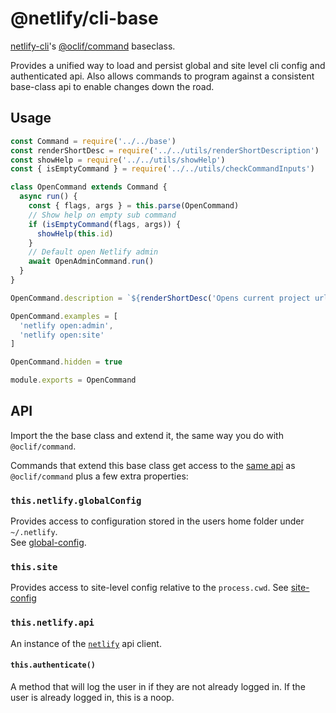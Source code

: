 # @netlify/cli-base

[netlify-cli](https://github.com/netlify/cli)'s [@oclif/command](@oclif/command) baseclass.

Provides a unified way to load and persist global and site level cli config and authenticated api.
Also allows commands to program against a consistent base-class api to enable changes down the road.

## Usage

```js
const Command = require('../../base')
const renderShortDesc = require('../../utils/renderShortDescription')
const showHelp = require('../../utils/showHelp')
const { isEmptyCommand } = require('../../utils/checkCommandInputs')

class OpenCommand extends Command {
  async run() {
    const { flags, args } = this.parse(OpenCommand)
    // Show help on empty sub command
    if (isEmptyCommand(flags, args)) {
      showHelp(this.id)
    }
    // Default open Netlify admin
    await OpenAdminCommand.run()
  }
}

OpenCommand.description = `${renderShortDesc('Opens current project urls in browser')}`

OpenCommand.examples = [
  'netlify open:admin',
  'netlify open:site'
]

OpenCommand.hidden = true

module.exports = OpenCommand

```

## API

Import the the base class and extend it, the same way you do with `@oclif/command`.

Commands that extend this base class get access to the [same api](https://oclif.io/docs/commands.html) as `@oclif/command` plus a few extra properties:


### `this.netlify.globalConfig`

Provides access to configuration stored in the users home folder under `~/.netlify`.  
See [global-config](global-config/README.md).

### `this.site`

Provides access to site-level config relative to the `process.cwd`.
See [site-config](global-config/README.md)

### `this.netlify.api`

An instance of the [`netlify`](https://github.com/netlify/js-client) api client.

#### `this.authenticate()`

A method that will log the user in if they are not already logged in.  If the user is already logged in, this is a noop.

